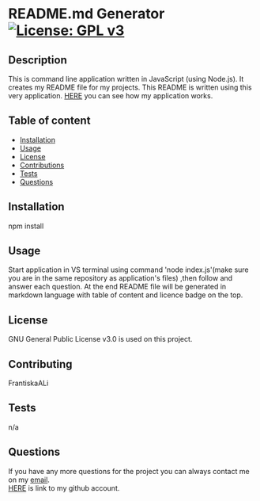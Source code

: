 
# README.md Generator [![License: GPL v3](https://img.shields.io/badge/License-GPLv3-blue.svg)](https://www.gnu.org/licenses/gpl-3.0)
## Description
This is command line application written in JavaScript (using Node.js). It creates my README file for my projects. This README is written using this very application.
[HERE](https://www.youtube.com/watch?v=8Cng3GuJJ8c) you can see how my application works.
## Table of content
- [Installation](#Installation)
- [Usage](#Usage)
- [License](#License)
- [Contributions](#Contributions)
- [Tests](#Tests)
- [Questions](#Questions)
## Installation
npm install
## Usage
Start application in VS terminal using command 'node index.js'(make sure you are in the same repository as application's files) ,then follow and answer each question. At the end README file will be generated in markdown language with table of content and licence badge on the top.
## License
GNU General Public License v3.0 is used on this project.
## Contributing
FrantiskaALi
## Tests
n/a
## Questions
If you have any more questions for the project you can always contact me on my [email](mailto:tiskarechk@gmail.com). </br>
[HERE](https://github.com/FrantiskaAli) is link to my github account. 
